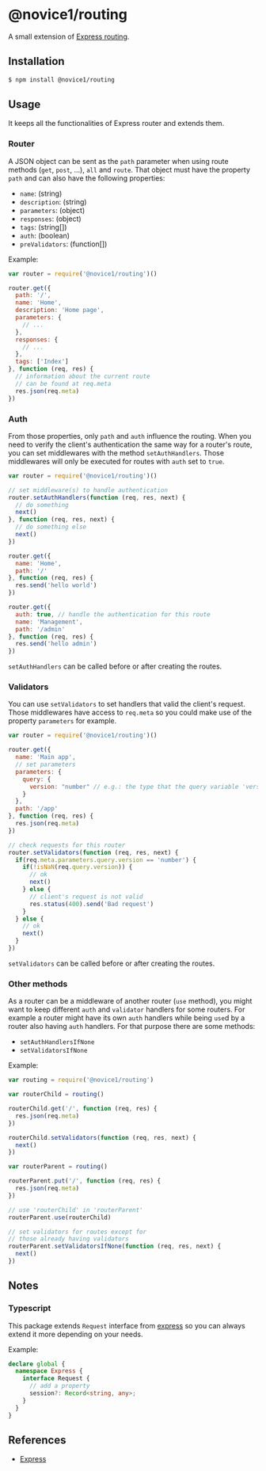 # @novice1/routing

A small extension of [Express routing](https://expressjs.com/en/guide/routing.html).

## Installation

```bash
$ npm install @novice1/routing
```

## Usage

It keeps all the functionalities of Express router and extends them.

### Router

A JSON object can be sent as the `path` parameter when using route methods (`get`, `post`, ...), `all` and `route`. That object must have the property `path` and can also have the following properties:

- `name`: (string)
- `description`: (string)
- `parameters`: (object)
- `responses`: (object)
- `tags`: (string[])
- `auth`: (boolean)
- `preValidators`: (function[])

Example:

```js
var router = require('@novice1/routing')()

router.get({
  path: '/',
  name: 'Home',
  description: 'Home page',
  parameters: {
    // ...
  },
  responses: {
    // ...
  },
  tags: ['Index']
}, function (req, res) {
  // information about the current route
  // can be found at req.meta
  res.json(req.meta)
})
```

### Auth

From those properties, only `path` and `auth` influence the routing.
When you need to verify the client's authentication the same way for a router's route, you can set middlewares with the method `setAuthHandlers`. Those middlewares will only be executed for routes with `auth` set to `true`.


```js
var router = require('@novice1/routing')()

// set middleware(s) to handle authentication
router.setAuthHandlers(function (req, res, next) {
  // do something
  next()
}, function (req, res, next) {
  // do something else
  next()
})

router.get({
  name: 'Home',
  path: '/'
}, function (req, res) {
  res.send('hello world')
})

router.get({
  auth: true, // handle the authentication for this route
  name: 'Management',
  path: '/admin'
}, function (req, res) {
  res.send('hello admin')
})
```

`setAuthHandlers` can be called before or after creating the routes.

### Validators

You can use `setValidators` to set handlers that valid the client's request.
Those middlewares have access to `req.meta` so you could make use of the property `parameters` for example.

```js
var router = require('@novice1/routing')()

router.get({
  name: 'Main app',
  // set parameters
  parameters: {
    query: {
      version: "number" // e.g.: the type that the query variable 'version' should have 
    }
  },
  path: '/app'
}, function (req, res) {
  res.json(req.meta)
})

// check requests for this router
router.setValidators(function (req, res, next) {
  if(req.meta.parameters.query.version == 'number') {
    if(!isNaN(req.query.version)) {
      // ok
      next()
    } else {
      // client's request is not valid
      res.status(400).send('Bad request')
    }
  } else {
    // ok
    next()
  }
})
```

`setValidators` can be called before or after creating the routes.

### Other methods

As a router can be a middleware of another router (`use` method), you might want to keep different `auth` and `validator` handlers for some routers. For example a router might have its own `auth` handlers while being `use`d by a router also having `auth` handlers. For that purpose there are some methods:

- `setAuthHandlersIfNone`
- `setValidatorsIfNone`

Example:

```js
var routing = require('@novice1/routing')

var routerChild = routing()

routerChild.get('/', function (req, res) {
  res.json(req.meta)
})

routerChild.setValidators(function (req, res, next) {
  next()
})

var routerParent = routing()

routerParent.put('/', function (req, res) {
  res.json(req.meta)
})

// use 'routerChild' in 'routerParent'
routerParent.use(routerChild)

// set validators for routes except for 
// those already having validators
routerParent.setValidatorsIfNone(function (req, res, next) {
  next()
})
```

## Notes

### Typescript

This package extends `Request` interface from [express](https://www.npmjs.com/package/express) so you can always extend it more depending on your needs.

Example:
```ts
declare global {
  namespace Express {
    interface Request {
      // add a property
      session?: Record<string, any>;
    }
  }
}
```

## References

- [Express](https://expressjs.com/)
